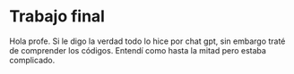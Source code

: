 # Trabajo final
Hola profe. Si le digo la verdad todo lo hice por chat gpt, sin embargo traté de comprender los códigos. Entendí como hasta la mitad pero estaba complicado.
